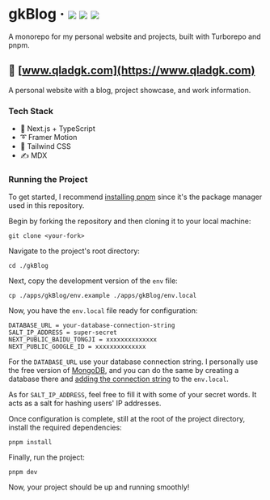 <div>
  <h1>
    gkBlog
    &middot;
    <img src="https://img.shields.io/website?style=flat-square&url=https%3A%2F%2Fwww.qladgk.com"/>
    <img src="https://img.shields.io/github/deployments/qlAD/gkBlog/production?label=production&style=flat-square"/>
    <img src="https://img.shields.io/github/commit-activity/m/qlAD/gkBlog?style=flat-square"/>
  </h1>
</div>

A monorepo for my personal website and projects, built with Turborepo and pnpm.

## 📘 [www.qladgk.com](https://www.qladgk.com)

A personal website with a blog, project showcase, and work information.

### Tech Stack

- 🚀 Next.js + TypeScript
- ➰ Framer Motion
- 🍃 Tailwind CSS
- ✍ MDX

### Running the Project

To get started, I recommend [installing pnpm](https://pnpm.io/installation) since it's the package manager used in this repository.

Begin by forking the repository and then cloning it to your local machine:

```
git clone <your-fork>
```

Navigate to the project's root directory:

```
cd ./gkBlog
```

Next, copy the development version of the `env` file:

```
cp ./apps/gkBlog/env.example ./apps/gkBlog/env.local
```

Now, you have the `env.local` file ready for configuration:

```
DATABASE_URL = your-database-connection-string
SALT_IP_ADDRESS = super-secret
NEXT_PUBLIC_BAIDU_TONGJI = xxxxxxxxxxxxxx
NEXT_PUBLIC_GOOGLE_ID = xxxxxxxxxxxxxx
```

For the `DATABASE_URL` use your database connection string. I personally use the free version of [MongoDB](https://www.mongodb.com/), and you can do the same by creating a database there and [adding the connection string](https://www.mongodb.com/basics/mongodb-connection-string) to the `env.local`.

As for `SALT_IP_ADDRESS`, feel free to fill it with some of your secret words. It acts as a salt for hashing users' IP addresses.

Once configuration is complete, still at the root of the project directory, install the required dependencies:

```
pnpm install
```

Finally, run the project:

```
pnpm dev
```

Now, your project should be up and running smoothly!
